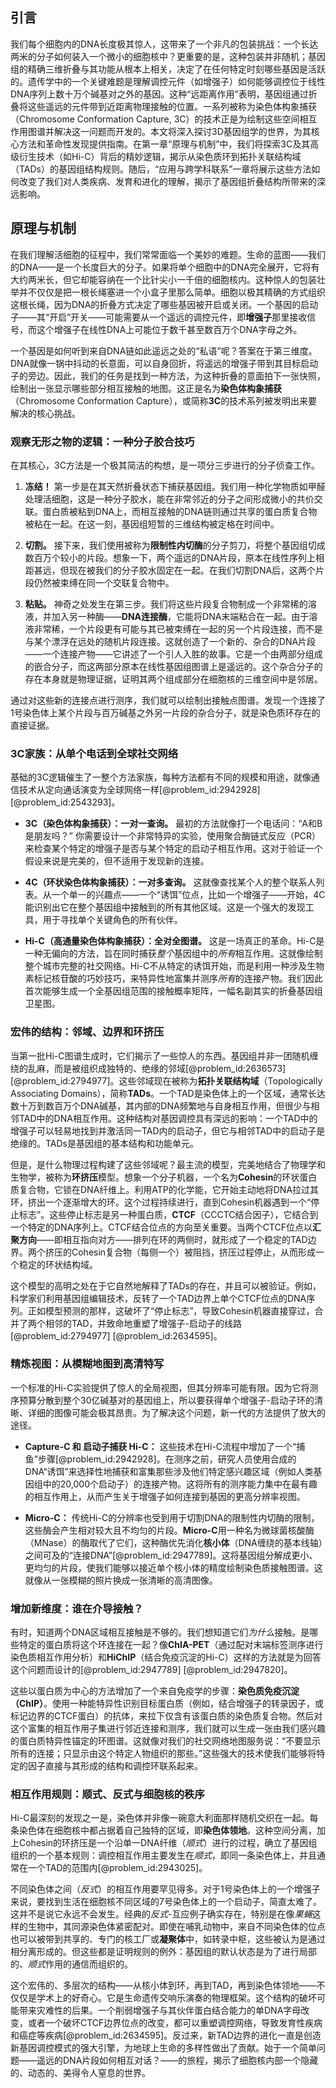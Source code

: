 ## 引言
我们每个细胞内的DNA长度极其惊人，这带来了一个非凡的包装挑战：一个长达两米的分子如何装入一个微小的细胞核中？更重要的是，这种包装并非随机；基因组的精确三维折叠与其功能从根本上相关，决定了在任何特定时刻哪些基因是活跃的。遗传学中的一个关键难题是理解调控元件（如增强子）如何能够调控位于线性DNA序列上数十万个碱基对之外的基因。这种“远距离作用”表明，基因组通过折叠将这些遥远的元件带到近距离物理接触的位置。一系列被称为染色体构象捕获（Chromosome Conformation Capture, 3C）的技术正是为绘制这些空间相互作用图谱并解决这一问题而开发的。本文将深入探讨3D基因组学的世界，为其核心方法和革命性发现提供指南。在第一章“原理与机制”中，我们将探索3C及其高级衍生技术（如Hi-C）背后的精妙逻辑，揭示从染色质环到拓扑关联结构域（TADs）的基因组结构规则。随后，“应用与跨学科联系”一章将展示这些方法如何改变了我们对人类疾病、发育和进化的理解，揭示了基因组折叠结构所带来的深远影响。

## 原理与机制

在我们理解活细胞的征程中，我们常常面临一个美妙的难题。生命的蓝图——我们的DNA——是一个长度巨大的分子。如果将单个细胞中的DNA完全展开，它将有大约两米长，但它却能容纳在一个比针尖小一千倍的细胞核内。这种惊人的包装壮举并不仅仅是把一根长绳塞进一个小盒子里那么简单。细胞以极其精确的方式组织这根长绳，因为DNA的折叠方式决定了哪些基因被开启或关闭。一个基因的启动子——其“开启”开关——可能需要从一个遥远的调控元件，即**增强子**那里接收信号，而这个增强子在线性DNA上可能位于数千甚至数百万个DNA字母之外。

一个基因是如何听到来自DNA链如此遥远之处的“私语”呢？答案在于第三维度。DNA就像一锅中抖动的长意面，可以自身回折，将遥远的增强子带到其目标启动子的旁边。因此，我们的任务是找到一种方法，为这种折叠的意面拍下一张快照，绘制出一张显示哪些部分相互接触的地图。这正是名为**染色体构象捕获**（Chromosome Conformation Capture），或简称**3C**的技术系列被发明出来要解决的核心挑战。

### 观察无形之物的逻辑：一种分子胶合技巧

在其核心，3C方法是一个极其简洁的构想，是一项分三步进行的分子侦查工作。

1.  **冻结！** 第一步是在其天然折叠状态下捕获基因组。我们用一种化学物质如甲醛处理活细胞，这是一种分子胶水，能在非常邻近的分子之间形成微小的共价交联。蛋白质被粘到DNA上，而相互接触的DNA链则通过共享的蛋白质复合物被粘在一起。在这一刻，基因组短暂的三维结构被定格在时间中。

2.  **切割。** 接下来，我们使用被称为**限制性内切酶**的分子剪刀，将整个基因组切成数百万个较小的片段。想象一下，两个遥远的DNA片段，原本在线性序列上相距甚远，但现在被我们的分子胶水固定在一起。在我们切割DNA后，这两个片段仍然被束缚在同一个交联复合物中。

3.  **粘贴。** 神奇之处发生在第三步。我们将这些片段复合物制成一个非常稀的溶液，并加入另一种酶——**DNA连接酶**，它能将DNA末端粘合在一起。由于溶液非常稀，一个片段更有可能与其已被束缚在一起的另一个片段连接，而不是与某个漂浮在远处的随机片段连接。这就创造了一个新的、杂合的DNA片段——一个连接产物——它讲述了一个引人入胜的故事。它是一个由两部分组成的嵌合分子，而这两部分原本在线性基因组图谱上是遥远的。这个杂合分子的存在本身就是物理证据，证明其两个组成部分在细胞核的三维空间中是邻居。

通过对这些新的连接点进行测序，我们就可以绘制出接触点图谱。发现一个连接了1号染色体上某个片段与百万碱基之外另一片段的杂合分子，就是染色质环存在的直接证据。

### 3C家族：从单个电话到全球社交网络

基础的3C逻辑催生了一整个方法家族，每种方法都有不同的规模和用途，就像通信技术从定向通话演变为全球网络一样[@problem_id:2942928] [@problem_id:2543293]。

-   **3C（染色体构象捕获）：一对一查询。** 最初的方法就像打一个电话问：“A和B是朋友吗？” 你需要设计一个非常特异的实验，使用聚合酶链式反应（PCR）来检查某个特定的增强子是否与某个特定的启动子相互作用。这对于验证一个假设来说是完美的，但不适用于发现新的连接。

-   **4C（环状染色体构象捕获）：一对多查询。** 这就像查找某个人的整个联系人列表。从一个单一的兴趣点——一个“诱饵”位点，比如一个增强子——开始，4C能识别出它在整个基因组中接触到的所有其他区域。这是一个强大的发现工具，用于寻找单个关键角色的所有伙伴。

-   **Hi-C（高通量染色体构象捕获）：全对全图谱。** 这是一场真正的革命。Hi-C是一种无偏向的方法，旨在同时捕获*整个*基因组中的*所有*相互作用。这就像绘制整个城市完整的社交网络。Hi-C不从特定的诱饵开始，而是利用一种涉及生物素标记核苷酸的巧妙技巧，来特异性地富集并测序*所有*的连接产物。我们因此首次能够生成一个全基因组范围的接触概率矩阵，一幅名副其实的折叠基因组卫星图。

### 宏伟的结构：邻域、边界和环挤压

当第一批Hi-C图谱生成时，它们揭示了一些惊人的东西。基因组并非一团随机缠绕的乱麻，而是被组织成独特的、绝缘的邻域[@problem_id:2636573] [@problem_id:2794977]。这些邻域现在被称为**拓扑关联结构域**（Topologically Associating Domains），简称**TADs**。一个TAD是染色体上的一个区域，通常长达数十万到数百万个DNA碱基，其内部的DNA频繁地与自身相互作用，但很少与相邻TAD中的DNA相互作用。这种结构对基因调控具有深远的影响：一个TAD中的增强子可以轻易地找到并激活同一TAD内的启动子，但它与相邻TAD中的启动子是绝缘的。TADs是基因组的基本结构和功能单元。

但是，是什么物理过程构建了这些邻域呢？最主流的模型，完美地结合了物理学和生物学，被称为**环挤压**模型。想象一个分子机器，一个名为**Cohesin**的环状蛋白质复合物，它锁在DNA纤维上。利用ATP的化学能，它开始主动地将DNA拉过其环，挤出一个逐渐增大的环。这个过程持续进行，直到Cohesin机器遇到一个“停止标志”。这些停止标志是另一种蛋白质，**CTCF**（CCCTC结合因子），它结合到一个特定的DNA序列上。CTCF结合位点的方向至关重要。当两个CTCF位点以**汇聚方向**——即相互指向对方——排列在环的两侧时，就形成了一个稳定的TAD边界。两个挤压的Cohesin复合物（每侧一个）被阻挡，挤压过程停止，从而形成一个稳定的环状结构域。

这个模型的高明之处在于它自然地解释了TADs的存在，并且可以被验证。例如，科学家们利用基因组编辑技术，反转了一个TAD边界上单个CTCF位点的DNA序列。正如模型预测的那样，这破坏了“停止标志”，导致Cohesin机器直接穿过，合并了两个相邻的TAD，并致命地重塑了增强子-启动子的线路[@problem_id:2794977] [@problem_id:2634595]。

### 精炼视图：从模糊地图到高清特写

一个标准的Hi-C实验提供了惊人的全局视图，但其分辨率可能有限。因为它将测序预算分散到整个30亿碱基对的基因组上，所以要获得单个增强子-启动子环的清晰、详细的图像可能会极其昂贵。为了解决这个问题，新一代的方法提供了放大的途径。

-   **Capture-C 和 启动子捕获 Hi-C：** 这些技术在Hi-C流程中增加了一个“捕鱼”步骤[@problem_id:2942928]。在测序之前，研究人员使用合成的DNA“诱饵”来选择性地捕获和富集那些涉及他们特定感兴趣区域（例如人类基因组中的20,000个启动子）的连接产物。这将所有的测序能力集中在最有趣的相互作用上，从而产生关于增强子如何连接到基因的更高分辨率视图。

-   **Micro-C：** 传统Hi-C的分辨率也受到用于切割DNA的限制性内切酶的限制，这些酶会产生相对较大且不均匀的片段。**Micro-C**用一种名为微球菌核酸酶（MNase）的酶取代了它们，这种酶优先消化**核小体**（DNA缠绕的基本线轴）之间可及的“连接DNA”[@problem_id:2947789]。这将基因组分解成更小、更均匀的片段，使我们能够以接近单个核小体的精度绘制染色质接触图谱。这就像从一张模糊的照片换成一张清晰的高清图像。

### 增加新维度：谁在介导接触？

有时，知道两个DNA区域相互接触是不够的。我们想知道它们*为什么*接触。是哪些特定的蛋白质将这个环连接在一起？像**ChIA-PET**（通过配对末端标签测序进行染色质相互作用分析）和**HiChIP**（结合免疫沉淀的Hi-C）这样的方法就是为回答这个问题而设计的[@problem_id:2947789] [@problem_id:2947820]。

这些以蛋白质为中心的方法增加了一个来自免疫学的步骤：**染色质免疫沉淀（ChIP）**。使用一种能特异性识别目标蛋白质（例如，结合增强子的转录因子，或标记边界的CTCF蛋白）的抗体，来拉下仅含有该蛋白质的染色质复合物。然后对这个富集的相互作用子集进行邻近连接和测序，我们就可以生成一张由我们感兴趣的蛋白质特异性锚定的环图谱。这就像对我们的社交网络地图服务说：“不要显示所有的连接；只显示由这个特定人物组织的那些。”这些强大的技术使我们能够将特定的因子直接与其形成的结构和调控环联系起来。

### 相互作用规则：顺式、反式与细胞核的秩序

Hi-C最深刻的发现之一是，染色体并非像一碗意大利面那样随机交织在一起。每条染色体在细胞核中都占据着自己独特的区域，即**染色体领地**。这种空间分离，加上Cohesin的环挤压是一个沿单一DNA纤维（*顺式*）进行的过程，确立了基因组组织的一个基本规则：调控相互作用主要发生在*顺式*，即同一条染色体上，并且通常在一个TAD的范围内[@problem_id:2943025]。

不同染色体之间（*反式*）的相互作用要罕见得多。对于1号染色体上的一个增强子来说，要找到生活在细胞核不同区域的7号染色体上的一个启动子，简直太难了。这并不是说它永远不会发生。经典的*反式*-互应例子确实存在，特别是在像*果蝇*这样的生物中，其同源染色体紧密配对。即使在哺乳动物中，来自不同染色体的位点也可以被带到共享的、专门的核工厂或**凝聚体**中，如转录中枢，这些被认为是通过相分离形成的。但这些都是证明规则的例外：基因组的默认状态是为了进行局部的、*顺式*作用的通信而组织的。

这个宏伟的、多层次的结构——从核小体到环，再到TAD，再到染色体领地——不仅仅是学术上的好奇心。它是生命遗传交响乐演奏的物理框架。这个结构的破坏可能带来灾难性的后果。一个削弱增强子与其伙伴蛋白结合能力的单DNA字母改变，或者一个破坏CTCF边界位点的改变，都可以重塑调控网络，导致发育性疾病和癌症等疾病[@problem_id:2634595]。反过来，新TAD边界的进化一直是创造新基因调控模式的强大引擎，为地球上生命的多样性做出了贡献。始于一个简单问题——遥远的DNA片段如何相互对话？——的旅程，揭示了细胞核内部一个隐藏的、动态的、美得令人窒息的世界。

